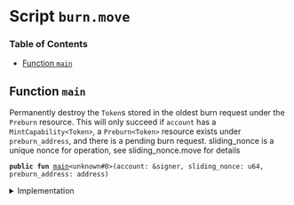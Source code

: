 
<a name="SCRIPT"></a>

# Script `burn.move`

### Table of Contents

-  [Function `main`](#SCRIPT_main)



<a name="SCRIPT_main"></a>

## Function `main`

Permanently destroy the
<code>Token</code>s stored in the oldest burn request under the
<code>Preburn</code> resource.
This will only succeed if
<code>account</code> has a
<code>MintCapability&lt;Token&gt;</code>, a
<code>Preburn&lt;Token&gt;</code> resource
exists under
<code>preburn_address</code>, and there is a pending burn request.
sliding_nonce is a unique nonce for operation, see sliding_nonce.move for details


<pre><code><b>public</b> <b>fun</b> <a href="#SCRIPT_main">main</a>&lt;unknown#0&gt;(account: &signer, sliding_nonce: u64, preburn_address: address)
</code></pre>



<details>
<summary>Implementation</summary>


<pre><code><b>fun</b> <a href="#SCRIPT_main">main</a>&lt;Token&gt;(account: &signer, sliding_nonce: u64, preburn_address: address) {
    <a href="../../modules/doc/SlidingNonce.md#0x0_SlidingNonce_record_nonce_or_abort">SlidingNonce::record_nonce_or_abort</a>(account, sliding_nonce);
    <a href="../../modules/doc/Libra.md#0x0_Libra_burn">Libra::burn</a>&lt;Token&gt;(account, preburn_address)
}
</code></pre>



</details>
